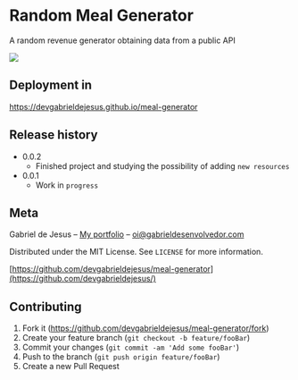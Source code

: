 # Random Meal Generator

A random revenue generator obtaining data from a public API

![](images/web-preview.gif)

## Deployment in
https://devgabrieldejesus.github.io/meal-generator

## Release history

* 0.0.2
    * Finished project and studying the possibility of adding `new resources`
* 0.0.1
    * Work in `progress`

## Meta

Gabriel de Jesus – [My portfolio](https://www.gabrieldesenvolvedor.com/) – oi@gabrieldesenvolvedor.com

Distributed under the MIT License. See `LICENSE` for more information.

[https://github.com/devgabrieldejesus/meal-generator](https://github.com/devgabrieldejesus/)

## Contributing

1. Fork it (<https://github.com/devgabrieldejesus/meal-generator/fork>)
2. Create your feature branch (`git checkout -b feature/fooBar`)
3. Commit your changes (`git commit -am 'Add some fooBar'`)
4. Push to the branch (`git push origin feature/fooBar`)
5. Create a new Pull Request